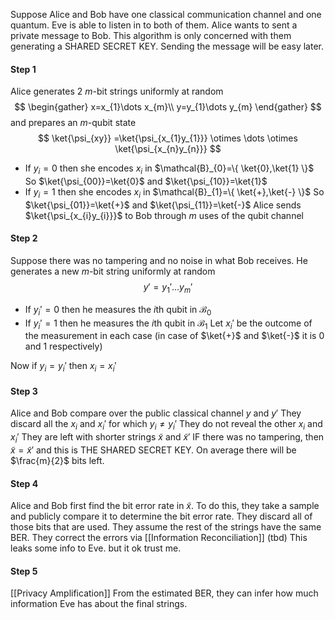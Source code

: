  Suppose Alice and Bob have one classical communication channel and one quantum.
 Eve is able to listen in to both of them.
 Alice wants to sent a private message to Bob.
 This algorithm is only concerned with them generating 
 a SHARED SECRET KEY.
  Sending the message will be easy later.

#### Step 1
Alice generates 2 $m$-bit strings uniformly at random 
$$
\begin{gather}
x=x_{1}\dots x_{m}\\
y=y_{1}\dots y_{m}
\end{gather}
$$
and prepares an $m$-qubit state
$$
\ket{\psi_{xy}} =\ket{\psi_{x_{1}y_{1}}} \otimes \dots \otimes \ket{\psi_{x_{n}y_{n}}} 
$$
- If $y_{i}=0$ then she encodes $x_{i}$ in $\mathcal{B}_{0}=\{ \ket{0},\ket{1} \}$
So $\ket{\psi_{00}}=\ket{0}$ and $\ket{\psi_{10}}=\ket{1}$
- If $y_{i}=1$ then she encodes $x_{i}$ in $\mathcal{B}_{1}=\{ \ket{+},\ket{-} \}$
So $\ket{\psi_{01}}=\ket{+}$ and $\ket{\psi_{11}}=\ket{-}$
Alice sends $\ket{\psi_{x_{i}y_{i}}}$ to Bob through $m$ uses of the qubit channel

#### Step 2
Suppose there was no tampering and no noise in what Bob receives.
He generates a new $m$-bit string uniformly at random
$$
y'=y_{1}'\dots y_{m}'
$$
- If $y_{i}'=0$ then he measures the $i$th qubit in $\mathcal{B}_{0}$ 
- If $y_{i}'=1$ then he measures the $i$th qubit in $\mathcal{B}_{1}$ 
Let $x_{i}'$ be the outcome of the measurement in each case (in case of $\ket{+}$ and $\ket{-}$ it is 0 and 1 respectively)

Now if $y_{i}=y_{i}'$ then $x_{i}=x_{i}'$

#### Step 3
Alice and Bob compare over the public classical channel $y$ and $y'$
They discard all the $x_{i}$ and $x_{i}'$ for which $y_{i}\neq y_{i}'$
They do not reveal the other $x_{i}$ and $x_{i}'$ 
They are left with shorter strings $\tilde{x}$ and $\tilde{x}'$
IF there was no tampering, then $\tilde{x}=\tilde{x}'$ and this is THE SHARED SECRET KEY.
On average there will be $\frac{m}{2}$ bits left.

#### Step 4
Alice and Bob first find the bit error rate in $\tilde{x}$.
To do this, they take a sample 
and publicly compare it to determine the bit error rate.
They discard all of those bits that are used.
They assume the rest of the strings have the same BER. 
They correct the errors via [[Information Reconciliation]] (tbd)
This leaks some info to Eve. but it ok trust me. 
#### Step 5
[[Privacy Amplification]]
From the estimated BER, they can infer how much information Eve has about the final strings.